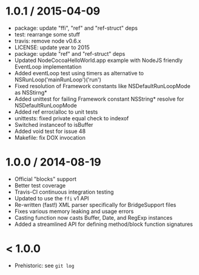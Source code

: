 
1.0.1 / 2015-04-09
==================

  * package: update "ffi", "ref" and "ref-struct" deps
  * test: rearrange some stuff
  * travis: remove node v0.6.x
  * LICENSE: update year to 2015
  * package: update "ref" and "ref-struct" deps
  * Updated NodeCocoaHelloWorld.app example with NodeJS friendly EventLoop implementation
  * Added eventLoop test using timers as alternative to NSRunLoop('mainRunLoop')('run')
  * Fixed resolution of Framework constants like NSDefaultRunLoopMode as NSStirng*
  * Added unittest for failing Framework constant NSString* resolve for NSDefaultRunLoopMode
  * Added ref error/alloc to unit tests
  * unittests: fixed private equal check to indexof
  * Switched instanceof to isBuffer
  * Added void test for issue 48
  * Makefile: fix DOX invocation

1.0.0 / 2014-08-19
==================

  * Official "blocks" support
  * Better test coverage
  * Travis-CI continuous integration testing
  * Updated to use the `ffi` v1 API
  * Re-written (fast!) XML parser specifically for BridgeSupport files
  * Fixes various memory leaking and usage errors
  * Casting function now casts Buffer, Date, and RegExp instances
  * Added a streamlined API for defining method/block function signatures

< 1.0.0
=======

  * Prehistoric: see `git log`

